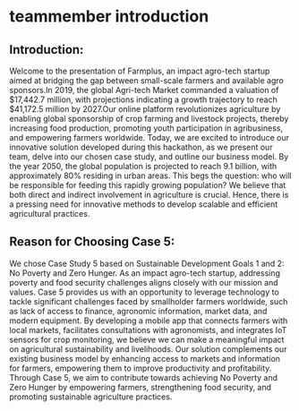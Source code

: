# teammember introduction


## Introduction: 
 
Welcome to the presentation of Farmplus, an impact agro-tech startup aimed at bridging the gap between small-scale farmers and available agro sponsors.In 2019, the global Agri-tech Market commanded a valuation of $17,442.7 million, with projections indicating a growth trajectory to reach $41,172.5 million by 2027.Our online platform revolutionizes agriculture by enabling global sponsorship of crop farming and livestock projects, thereby increasing food production, promoting youth participation in agribusiness, and empowering farmers worldwide. Today, we are excited to introduce our innovative solution developed during this hackathon, as we present our team, delve into our chosen case study, and outline our business model. By the year 2050, the global population is projected to reach 9.1 billion, with approximately 80% residing in urban areas. This begs the question: who will be responsible for feeding this rapidly growing population? We believe that both direct and indirect involvement in agriculture is crucial. Hence, there is a pressing need for innovative methods to develop scalable and efficient agricultural practices.


## Reason for Choosing Case 5: 
 
We chose Case Study 5 based on Sustainable Development Goals 1 and 2: No Poverty and Zero Hunger. As an impact agro-tech startup, addressing poverty and food security challenges aligns closely with our mission and values. Case 5 provides us with an opportunity to leverage technology to tackle significant challenges faced by smallholder farmers worldwide, such as lack of access to finance, agronomic information, market data, and modern equipment. By developing a mobile app that connects farmers with local markets, facilitates consultations with agronomists, and integrates IoT sensors for crop monitoring, we believe we can make a meaningful impact on agricultural sustainability and livelihoods. Our solution complements our existing business model by enhancing access to markets and information for farmers, empowering them to improve productivity and profitability. Through Case 5, we aim to contribute towards achieving No Poverty and Zero Hunger by empowering farmers, strengthening food security, and promoting sustainable agriculture practices.

